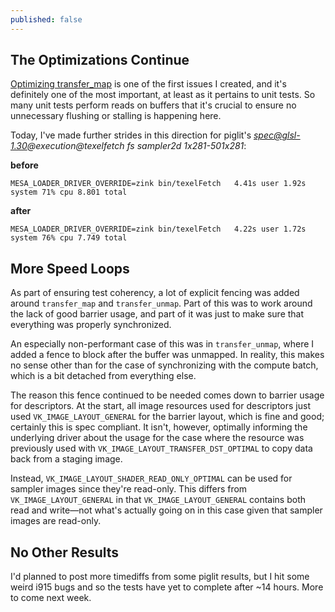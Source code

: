 ```yaml
---
published: false
---
```

## The Optimizations Continue
[Optimizing transfer_map](https://gitlab.freedesktop.org/mesa/mesa/-/issues/2966) is one of the first issues I created, and it's definitely one of the most important, at least as it pertains to unit tests. So many unit tests perform reads on buffers that it's crucial to ensure no unnecessary flushing or stalling is happening here.

Today, I've made further strides in this direction for piglit's *spec@glsl-1.30@execution@texelfetch fs sampler2d 1x281-501x281*:

**before**

`MESA_LOADER_DRIVER_OVERRIDE=zink bin/texelFetch   4.41s user 1.92s system 71% cpu 8.801 total`

**after**

`MESA_LOADER_DRIVER_OVERRIDE=zink bin/texelFetch   4.22s user 1.72s system 76% cpu 7.749 total`

## More Speed Loops
As part of ensuring test coherency, a lot of explicit fencing was added around `transfer_map` and `transfer_unmap`. Part of this was to work around the lack of good barrier usage, and part of it was just to make sure that everything was properly synchronized.

An especially non-performant case of this was in `transfer_unmap`, where I added a fence to block after the buffer was unmapped. In reality, this makes no sense other than for the case of synchronizing with the compute batch, which is a bit detached from everything else.

The reason this fence continued to be needed comes down to barrier usage for descriptors. At the start, all image resources used for descriptors just used `VK_IMAGE_LAYOUT_GENERAL` for the barrier layout, which is fine and good; certainly this is spec compliant. It isn't, however, optimally informing the underlying driver about the usage for the case where the resource was previously used with `VK_IMAGE_LAYOUT_TRANSFER_DST_OPTIMAL` to copy data back from a staging image.

Instead, `VK_IMAGE_LAYOUT_SHADER_READ_ONLY_OPTIMAL` can be used for sampler images since they're read-only. This differs from `VK_IMAGE_LAYOUT_GENERAL` in that `VK_IMAGE_LAYOUT_GENERAL` contains both read and write—not what's actually going on in this case given that sampler images are read-only.

## No Other Results
I'd planned to post more timediffs from some piglit results, but I hit some weird i915 bugs and so the tests have yet to complete after ~14 hours. More to come next week.

